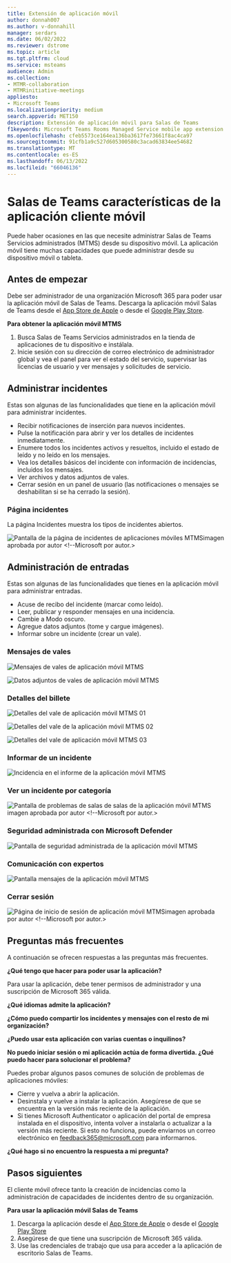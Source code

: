 ```yaml
---
title: Extensión de aplicación móvil
author: donnah007
ms.author: v-donnahill
manager: serdars
ms.date: 06/02/2022
ms.reviewer: dstrome
ms.topic: article
ms.tgt.pltfrm: cloud
ms.service: msteams
audience: Admin
ms.collection:
- MTMR-collaboration
- MTMRinitiative-meetings
appliesto:
- Microsoft Teams
ms.localizationpriority: medium
search.appverid: MET150
description: Extensión de aplicación móvil para Salas de Teams
f1keywords: Microsoft Teams Rooms Managed Service mobile app extension
ms.openlocfilehash: cfeb5573ce164ea136ba3617fe73661f8ac4ca97
ms.sourcegitcommit: 91cfb1a9c527d605300580c3acad63834ee54682
ms.translationtype: MT
ms.contentlocale: es-ES
ms.lasthandoff: 06/13/2022
ms.locfileid: "66046136"
---
```

# <a name="teams-rooms-mobile-client-application-features"></a>Salas de Teams características de la aplicación cliente móvil

Puede haber ocasiones en las que necesite administrar Salas de Teams Servicios administrados (MTMS) desde su dispositivo móvil. La aplicación móvil tiene muchas capacidades que puede administrar desde su dispositivo móvil o tableta.
## <a name="before-you-begin"></a>Antes de empezar

Debe ser administrador de una organización Microsoft 365 para poder usar la aplicación móvil de Salas de Teams.
Descarga la aplicación móvil Salas de Teams desde el [App Store de Apple](https://apps.apple.com/app/apple-store/id761397963?pt=80423&ct=docsaboutadminapp&mt=8) o desde el [Google Play Store](https://play.google.com/store/search?q=Microsoft%20Teams%20Rooms&c=apps).

**Para obtener la aplicación móvil MTMS**

1. Busca Salas de Teams Servicios administrados en la tienda de aplicaciones de tu dispositivo e instálala.
2. Inicie sesión con su dirección de correo electrónico de administrador global y vea el panel para ver el estado del servicio, supervisar las licencias de usuario y ver mensajes y solicitudes de servicio.
## <a name="managing-incidents"></a>Administrar incidentes

Estas son algunas de las funcionalidades que tiene en la aplicación móvil para administrar incidentes.

- Recibir notificaciones de inserción para nuevos incidentes.
- Pulse la notificación para abrir y ver los detalles de incidentes inmediatamente.
- Enumere todos los incidentes activos y resueltos, incluido el estado de leído y no leído en los mensajes.
- Vea los detalles básicos del incidente con información de incidencias, incluidos los mensajes.
- Ver archivos y datos adjuntos de vales.
- Cerrar sesión en un panel de usuario (las notificaciones o mensajes se deshabilitan si se ha cerrado la sesión).

### <a name="incidents-page"></a>Página incidentes

La página Incidentes muestra los tipos de incidentes abiertos.

![Pantalla de la página de incidentes de aplicaciones móviles MTMS](../media/mtms-extended-app-001.png)imagen aprobada por autor <!--Microsoft por autor.>

## <a name="managing-tickets"></a>Administración de entradas
Estas son algunas de las funcionalidades que tienes en la aplicación móvil para administrar entradas.

- Acuse de recibo del incidente (marcar como leído).
- Leer, publicar y responder mensajes en una incidencia.
- Cambie a Modo oscuro.
- Agregue datos adjuntos (tome y cargue imágenes).
- Informar sobre un incidente (crear un vale).

### <a name="ticket-messages"></a>Mensajes de vales

![Mensajes de vales de aplicación móvil MTMS](../media/mtms-extended-app-003.png)

![Datos adjuntos de vales de aplicación móvil MTMS](../media/mtms-extended-app-007.png)


### <a name="ticket-details"></a>Detalles del billete

![Detalles del vale de aplicación móvil MTMS 01 ](../media/mtms-extended-app-002.png)

![Detalles del vale de la aplicación móvil MTMS 02](../media/mtms-extended-app-004.png)

![Detalles del vale de aplicación móvil MTMS 03](../media/mtms-extended-app-009.png)


### <a name="report-an-incident"></a>Informar de un incidente

![Incidencia en el informe de la aplicación móvil MTMS](../media/mtms-extended-app-012.png)
### <a name="view-an-incident-by-category"></a>Ver un incidente por categoría

![Pantalla de problemas de salas de salas de la aplicación móvil MTMS](../media/mtms-extended-app-001.png)imagen aprobada por autor <!--Microsoft por autor.>
### <a name="managed-security-with-microsoft-defender"></a>Seguridad administrada con Microsoft Defender

![Pantalla de seguridad administrada de la aplicación móvil MTMS](../media/mtms-extended-app-009.png)
### <a name="communication-with-experts"></a>Comunicación con expertos
![Pantalla mensajes de la aplicación móvil MTMS](../media/mtms-extended-app-008.png)
### <a name="sign-out"></a>Cerrar sesión

![Página de inicio de sesión de aplicación móvil MTMS](../media/mtms-extended-app-011.png)imagen aprobada por autor <!--Microsoft por autor.>
## <a name="frequently-asked-questions"></a>Preguntas más frecuentes

A continuación se ofrecen respuestas a las preguntas más frecuentes.

**¿Qué tengo que hacer para poder usar la aplicación?**

Para usar la aplicación, debe tener permisos de administrador y una suscripción de Microsoft 365 válida.


**¿Qué idiomas admite la aplicación?**


**¿Cómo puedo compartir los incidentes y mensajes con el resto de mi organización?**


**¿Puedo usar esta aplicación con varias cuentas o inquilinos?**


**No puedo iniciar sesión o mi aplicación actúa de forma divertida. ¿Qué puedo hacer para solucionar el problema?**

Puedes probar algunos pasos comunes de solución de problemas de aplicaciones móviles:
- Cierre y vuelva a abrir la aplicación.
- Desinstala y vuelve a instalar la aplicación. Asegúrese de que se encuentra en la versión más reciente de la aplicación.
- Si tienes Microsoft Authenticator o aplicación del portal de empresa instalada en el dispositivo, intenta volver a instalarla o actualizar a la versión más reciente. Si esto no funciona, puede enviarnos un correo electrónico en feedback365@microsoft.com para informarnos.

**¿Qué hago si no encuentro la respuesta a mi pregunta?**

## <a name="next-steps"></a>Pasos siguientes

El cliente móvil ofrece tanto la creación de incidencias como la administración de capacidades de incidentes dentro de su organización.

**Para usar la aplicación móvil Salas de Teams**

1. Descarga la aplicación desde el [App Store de Apple]() o desde el [Google Play Store]()
1. Asegúrese de que tiene una suscripción de Microsoft 365 válida.
1. Use las credenciales de trabajo que usa para acceder a la aplicación de escritorio Salas de Teams.
